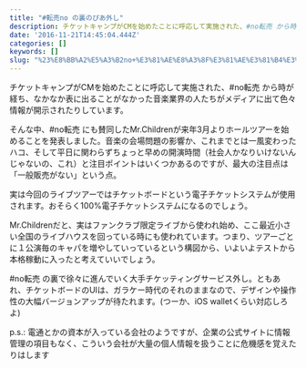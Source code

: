 ```yaml
---
title: "#転売no の裏のぴあ外し"
description: チケットキャンプがCMを始めたことに呼応して実施された、#no転売 から時が経ち、なかなか表に出ることがなかった音楽業界の人たちがメディアに出て色々情報が開示されたりしています。
date: '2016-11-21T14:45:04.444Z'
categories: []
keywords: []
slug: "%23%E8%BB%A2%E5%A3%B2no+%E3%81%AE%E8%A3%8F%E3%81%AE%E3%81%B4%E3%81%82%E5%A4%96%E3%81%97"
---
```

チケットキャンプがCMを始めたことに呼応して実施された、#no転売 から時が経ち、なかなか表に出ることがなかった音楽業界の人たちがメディアに出て色々情報が開示されたりしています。

そんな中、#no転売 にも賛同したMr.Childrenが来年3月よりホールツアーを始めることを発表しました。音楽の会場問題の影響か、これまでとは一風変わったハコ、そして平日に関わらずちょっと早めの開演時間（社会人かなりいけないんじゃないの、これ）と注目ポイントはいくつかあるのですが、最大の注目点は「一般販売がない」という点。

実は今回のライブツアーではチケットボードという電子チケットシステムが使用されます。おそらく100%電子チケットシステムになるのでしょう。

Mr.Childrenだと、実はファンクラブ限定ライブから使われ始め、ここ最近小さい全国のライブハウスを回っている時にも使われています。つまり、ツアーごとに１公演毎のキャパを増やしていっているという構図から、いよいよテストから本格稼動に入ったと考えていいでしょう。

#no転売 の裏で徐々に進んでいく大手チケッティングサービス外し。ともあれ、チケットボードのUIは、ガラケー時代のそれのままなので、デザインや操作性の大幅バージョンアップが待たれます。(つーか、iOS walletくらい対応しろよ)

p.s.: 電通とかの資本が入っている会社のようですが、企業の公式サイトに情報管理の項目もなく、こういう会社が大量の個人情報を扱うことに危機感を覚えたりはします
